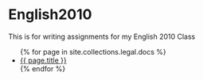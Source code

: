 # English2010
This is for writing assignments for my English 2010 Class

<ul>
{% for page in site.collections.legal.docs %}
  <li><a href="{{ page.url }}">{{ page.title }}</a></li>
{% endfor %}
</ul>
